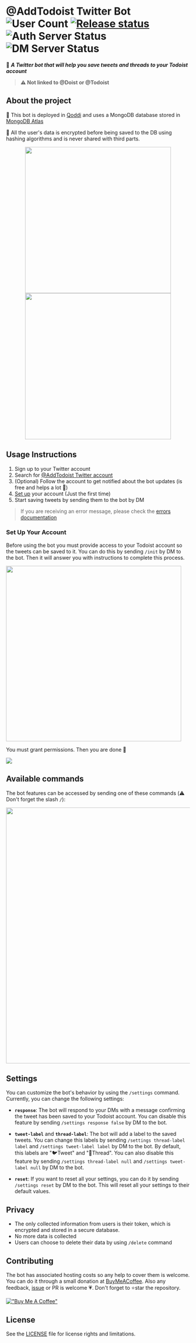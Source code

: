 # @AddTodoist Twitter Bot ![User Count](https://img.shields.io/endpoint?color=green&style=flat-square&url=https%3A%2F%2Faddtodoist-oauth.dubis.dev%2Fusercount) [![Release status](https://img.shields.io/github/workflow/status/AddTodoist/AddTodoist/Release?color=green&label=Release&logo=github&style=flat-square)](https://github.com/AddTodoist/AddTodoist/actions/workflows/release.yml) ![Auth Server Status](https://img.shields.io/website?down_color=red&down_message=offline&label=Auth%20Server&up_color=green&up_message=online&url=https%3A%2F%2Faddtodoist-oauth.dubis.dev%2Fstatus&style=flat-square) ![DM Server Status](https://img.shields.io/website?down_color=red&down_message=offline&label=DM%20Server&up_color=green&up_message=online&url=https%3A%2F%2Faddtodoist-webhooks.dubis.dev%2Fstatus&style=flat-square)

🤖 ***A Twitter bot that will help you save tweets and threads to your Todoist account***

> **⚠️ Not linked to @Doist or @Todoist**

## About the project

🚀 This bot is deployed in [Qoddi](https://qoddi.com/) and uses a MongoDB database stored in [MongoDB Atlas](https://www.mongodb.com/es/atlas/database)

🔏 All the user's data is encrypted before being saved to the DB using hashing algorithms and is never shared with third parts.

<p align="center">
<img src="https://user-images.githubusercontent.com/77246331/186970413-006dcf54-66fc-4e77-aa05-3773707dbacb.png" width="400">
<img src="https://user-images.githubusercontent.com/77246331/186971152-9a312391-a751-4d72-b306-0e54d32c0bcb.png" width="400">

## Usage Instructions

1. Sign up to your Twitter account
2. Search for [@AddTodoist Twitter account](https://twitter.com/AddToDoist)
3. (Optional) Follow the account to get notified about the bot updates (is free and helps a lot 🚀)
4. [Set up](#set-up-your-account) your account (Just the first time)
5. Start saving tweets by sending them to the bot by DM

> If you are receiving an error message, please check the [errors documentation](errors.md)

### Set Up Your Account

Before using the bot you must provide access to your Todoist account so the tweets can be saved to it. You can do this by sending `/init` by DM to the bot. Then it will answer you with instructions to complete this process.

<img src="https://user-images.githubusercontent.com/77246331/186975670-5f9bc272-2d01-4d75-997f-0a61ba1da96a.png" width="480">

You must grant permissions. Then you are done 🚀

<img src="https://user-images.githubusercontent.com/77246331/186975825-3f27146a-73f1-42b3-ae0d-aeca52506b1e.png">

## Available commands

The bot features can be accessed by sending one of these commands (⚠️ Don't forget the slash `/`):

<img src="https://user-images.githubusercontent.com/77246331/186976402-3f119743-c63f-4507-8f78-e7e0362d95eb.png" width="700">

## Settings

You can customize the bot's behavior by using the `/settings` command. Currently, you can change the following settings:

- **`response`**: The bot will respond to your DMs with a message confirming the tweet has been saved to your Todoist account. You can disable this feature by sending `/settings response false` by DM to the bot.

- **`tweet-label`** and **`thread-label`**: The bot will add a label to the saved tweets. You can change this labels by sending `/settings thread-label label` and `/settings tweet-label label` by DM to the bot. By default, this labels are "🐦Tweet" and "🧵Thread". You can also disable this feature by sending `/settings thread-label null` and `/settings tweet-label null` by DM to the bot.

- **`reset`**: If you want to reset all your settings, you can do it by sending `/settings reset` by DM to the bot. This will reset all your settings to their default values.

## Privacy

- The only collected information from users is their token, which is encrypted and stored in a secure database.
- No more data is collected
- Users can choose to delete their data by using `/delete` command

## Contributing

The bot has associated hosting costs so any help to cover them is welcome. You can do it through a small donation at [BuyMeACoffee](https://www.buymeacoffee.com/dubisdev). Also any feedback, [issue](https://github.com/AddToDoist/AddToDoist/issues) or PR is welcome 💗. Don't forget to ⭐star the repository.

[!["Buy Me A Coffee"](https://www.buymeacoffee.com/assets/img/custom_images/orange_img.png)](https://www.buymeacoffee.com/dubisdev)

## License

See the [LICENSE](./LICENSE.md) file for license rights and limitations.
